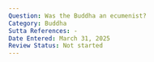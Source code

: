 ```yaml
---
Question: Was the Buddha an ecumenist?
Category: Buddha
Sutta References: -
Date Entered: March 31, 2025
Review Status: Not started
---
```

